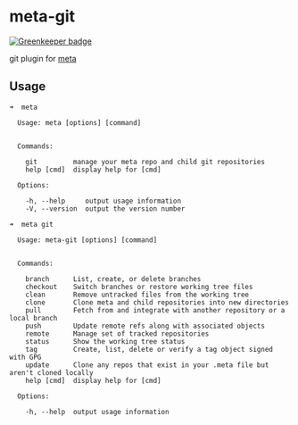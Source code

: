 # meta-git

[![Greenkeeper badge](https://badges.greenkeeper.io/mateodelnorte/meta-git.svg)](https://greenkeeper.io/)

git plugin for [meta](https://github.com/mateodelnorte/meta)


## Usage

```
➜  meta

  Usage: meta [options] [command]


  Commands:

    git         manage your meta repo and child git repositories
    help [cmd]  display help for [cmd]

  Options:

    -h, --help     output usage information
    -V, --version  output the version number
```
```
➜  meta git

  Usage: meta-git [options] [command]


  Commands:

    branch      List, create, or delete branches
    checkout    Switch branches or restore working tree files
    clean       Remove untracked files from the working tree
    clone       Clone meta and child repositories into new directories
    pull        Fetch from and integrate with another repository or a local branch
    push        Update remote refs along with associated objects
    remote      Manage set of tracked repositories
    status      Show the working tree status
    tag         Create, list, delete or verify a tag object signed with GPG
    update      Clone any repos that exist in your .meta file but aren't cloned locally
    help [cmd]  display help for [cmd]

  Options:

    -h, --help  output usage information
```
